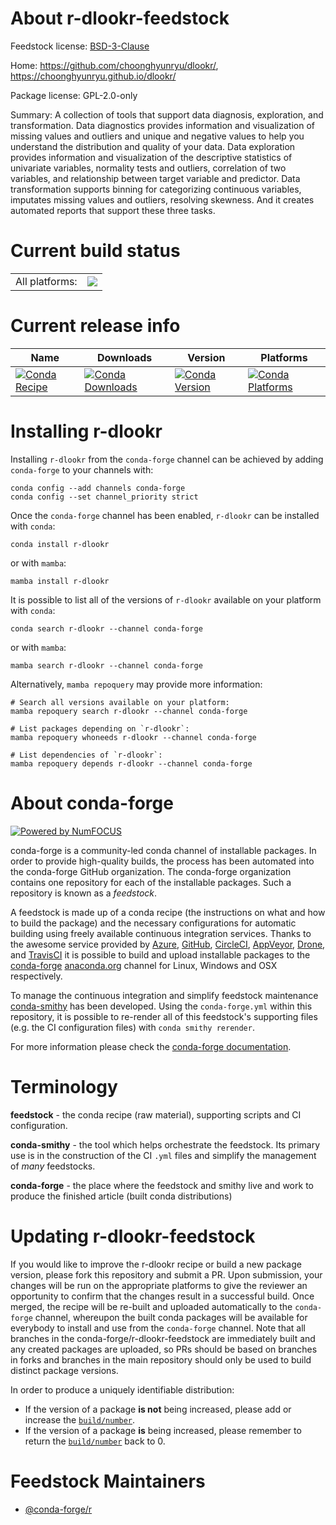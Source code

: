 About r-dlookr-feedstock
========================

Feedstock license: [BSD-3-Clause](https://github.com/conda-forge/r-dlookr-feedstock/blob/main/LICENSE.txt)

Home: https://github.com/choonghyunryu/dlookr/, https://choonghyunryu.github.io/dlookr/

Package license: GPL-2.0-only

Summary: A collection of tools that support data diagnosis, exploration, and transformation. Data diagnostics provides information and visualization of missing values and outliers and unique and negative values to help you understand the distribution and quality of your data. Data exploration provides information and visualization of the descriptive statistics of univariate variables, normality tests and outliers, correlation of two variables, and relationship between target variable and predictor. Data transformation supports binning for categorizing continuous variables, imputates missing values and outliers, resolving skewness. And it creates automated reports that support these three tasks.

Current build status
====================


<table><tr><td>All platforms:</td>
    <td>
      <a href="https://dev.azure.com/conda-forge/feedstock-builds/_build/latest?definitionId=15821&branchName=main">
        <img src="https://dev.azure.com/conda-forge/feedstock-builds/_apis/build/status/r-dlookr-feedstock?branchName=main">
      </a>
    </td>
  </tr>
</table>

Current release info
====================

| Name | Downloads | Version | Platforms |
| --- | --- | --- | --- |
| [![Conda Recipe](https://img.shields.io/badge/recipe-r--dlookr-green.svg)](https://anaconda.org/conda-forge/r-dlookr) | [![Conda Downloads](https://img.shields.io/conda/dn/conda-forge/r-dlookr.svg)](https://anaconda.org/conda-forge/r-dlookr) | [![Conda Version](https://img.shields.io/conda/vn/conda-forge/r-dlookr.svg)](https://anaconda.org/conda-forge/r-dlookr) | [![Conda Platforms](https://img.shields.io/conda/pn/conda-forge/r-dlookr.svg)](https://anaconda.org/conda-forge/r-dlookr) |

Installing r-dlookr
===================

Installing `r-dlookr` from the `conda-forge` channel can be achieved by adding `conda-forge` to your channels with:

```
conda config --add channels conda-forge
conda config --set channel_priority strict
```

Once the `conda-forge` channel has been enabled, `r-dlookr` can be installed with `conda`:

```
conda install r-dlookr
```

or with `mamba`:

```
mamba install r-dlookr
```

It is possible to list all of the versions of `r-dlookr` available on your platform with `conda`:

```
conda search r-dlookr --channel conda-forge
```

or with `mamba`:

```
mamba search r-dlookr --channel conda-forge
```

Alternatively, `mamba repoquery` may provide more information:

```
# Search all versions available on your platform:
mamba repoquery search r-dlookr --channel conda-forge

# List packages depending on `r-dlookr`:
mamba repoquery whoneeds r-dlookr --channel conda-forge

# List dependencies of `r-dlookr`:
mamba repoquery depends r-dlookr --channel conda-forge
```


About conda-forge
=================

[![Powered by
NumFOCUS](https://img.shields.io/badge/powered%20by-NumFOCUS-orange.svg?style=flat&colorA=E1523D&colorB=007D8A)](https://numfocus.org)

conda-forge is a community-led conda channel of installable packages.
In order to provide high-quality builds, the process has been automated into the
conda-forge GitHub organization. The conda-forge organization contains one repository
for each of the installable packages. Such a repository is known as a *feedstock*.

A feedstock is made up of a conda recipe (the instructions on what and how to build
the package) and the necessary configurations for automatic building using freely
available continuous integration services. Thanks to the awesome service provided by
[Azure](https://azure.microsoft.com/en-us/services/devops/), [GitHub](https://github.com/),
[CircleCI](https://circleci.com/), [AppVeyor](https://www.appveyor.com/),
[Drone](https://cloud.drone.io/welcome), and [TravisCI](https://travis-ci.com/)
it is possible to build and upload installable packages to the
[conda-forge](https://anaconda.org/conda-forge) [anaconda.org](https://anaconda.org/)
channel for Linux, Windows and OSX respectively.

To manage the continuous integration and simplify feedstock maintenance
[conda-smithy](https://github.com/conda-forge/conda-smithy) has been developed.
Using the ``conda-forge.yml`` within this repository, it is possible to re-render all of
this feedstock's supporting files (e.g. the CI configuration files) with ``conda smithy rerender``.

For more information please check the [conda-forge documentation](https://conda-forge.org/docs/).

Terminology
===========

**feedstock** - the conda recipe (raw material), supporting scripts and CI configuration.

**conda-smithy** - the tool which helps orchestrate the feedstock.
                   Its primary use is in the construction of the CI ``.yml`` files
                   and simplify the management of *many* feedstocks.

**conda-forge** - the place where the feedstock and smithy live and work to
                  produce the finished article (built conda distributions)


Updating r-dlookr-feedstock
===========================

If you would like to improve the r-dlookr recipe or build a new
package version, please fork this repository and submit a PR. Upon submission,
your changes will be run on the appropriate platforms to give the reviewer an
opportunity to confirm that the changes result in a successful build. Once
merged, the recipe will be re-built and uploaded automatically to the
`conda-forge` channel, whereupon the built conda packages will be available for
everybody to install and use from the `conda-forge` channel.
Note that all branches in the conda-forge/r-dlookr-feedstock are
immediately built and any created packages are uploaded, so PRs should be based
on branches in forks and branches in the main repository should only be used to
build distinct package versions.

In order to produce a uniquely identifiable distribution:
 * If the version of a package **is not** being increased, please add or increase
   the [``build/number``](https://docs.conda.io/projects/conda-build/en/latest/resources/define-metadata.html#build-number-and-string).
 * If the version of a package **is** being increased, please remember to return
   the [``build/number``](https://docs.conda.io/projects/conda-build/en/latest/resources/define-metadata.html#build-number-and-string)
   back to 0.

Feedstock Maintainers
=====================

* [@conda-forge/r](https://github.com/conda-forge/r/)

